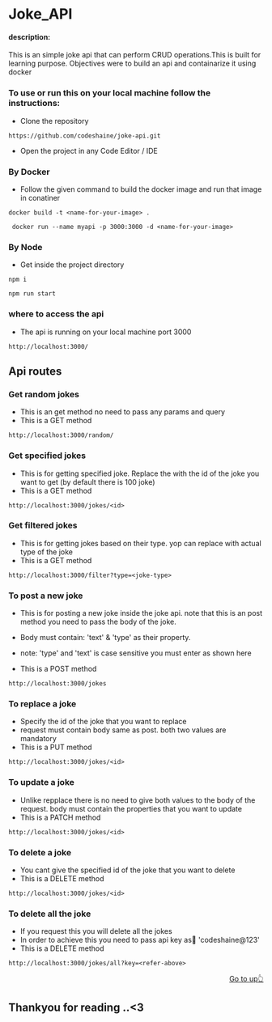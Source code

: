 # Joke_API

#### description:

This is an simple joke api that can perform CRUD operations.This is built for learning purpose.
Objectives were to build an api and containarize it using docker

### To use or run this on your local machine follow the instructions:

- Clone the repository

```
https://github.com/codeshaine/joke-api.git
```

- Open the project in any Code Editor / IDE

### By Docker

- Follow the given command to build the docker image and run that image in conatiner

```
docker build -t <name-for-your-image> .
```

```
 docker run --name myapi -p 3000:3000 -d <name-for-your-image>
```

### By Node

- Get inside the project directory

```
npm i
```

```
npm run start
```

### where to access the api

- The api is running on your local machine port 3000

```
http://localhost:3000/
```

## Api routes

### Get random jokes

- This is an get method no need to pass any params and query
- This is a GET method

```
http://localhost:3000/random/
```

### Get specified jokes

- This is for getting specified joke. Replace the <id> with the id of the joke you want to get (by default there is 100 joke)
- This is a GET method

```
http://localhost:3000/jokes/<id>
```

### Get filtered jokes

- This is for getting jokes based on their type. yop can replace <joke-type> with actual type of the joke
- This is a GET method

```
http://localhost:3000/filter?type=<joke-type>
```

### To post a new joke

- This is for posting a new joke inside the joke api. note that this is an post method you need to pass the body of the joke.
- Body must contain: 'text' & 'type' as their property.

- note: 'type' and 'text' is case sensitive you must enter as shown here
- This is a POST method

```
http://localhost:3000/jokes
```

### To replace a joke

- Specify the id of the joke that you want to replace
- request must contain body same as post. both two values are mandatory
- This is a PUT method

```
http://localhost:3000/jokes/<id>
```

### To update a joke

- Unlike repplace there is no need to give both values to the body of the request. body must contain the properties that you want to update
- This is a PATCH method

```
http://localhost:3000/jokes/<id>
```

### To delete a joke

- You cant give the specified id of the joke that you want to delete
- This is a DELETE method

```
http://localhost:3000/jokes/<id>
```

### To delete all the joke

- If you request this you will delete all the jokes
- In order to achieve this you need to pass api key as:key: 'codeshaine@123'
- This is a DELETE method

```
http://localhost:3000/jokes/all?key=<refer-above>
```

<div align="end">
<a href="Joke_API">Go to up👆</a>
</div>

## Thankyou for reading ..<3
